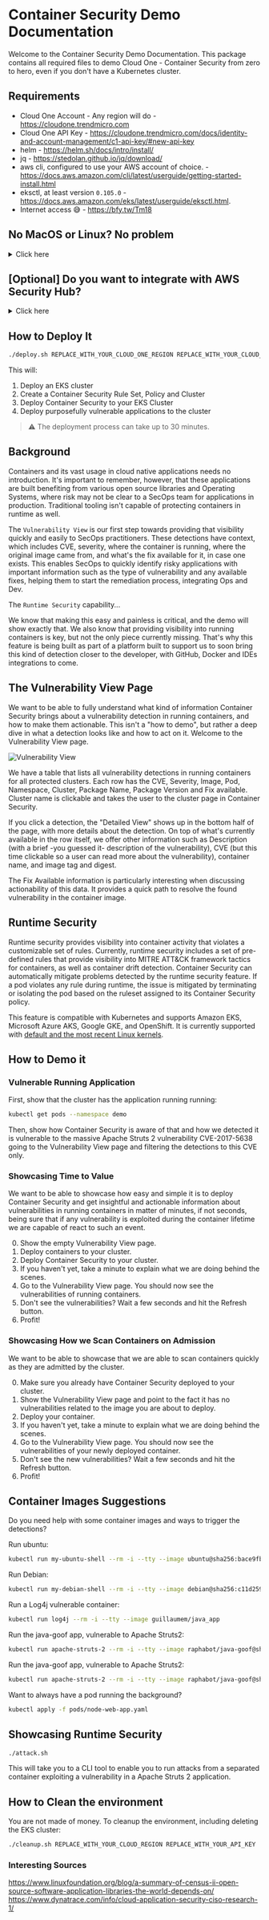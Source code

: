 # Container Security Demo Documentation

Welcome to the Container Security Demo Documentation. This package contains all required files to demo Cloud One - Container Security from zero to hero, even if you don't have a Kubernetes cluster.

## Requirements

* Cloud One Account - Any region will do - <https://cloudone.trendmicro.com>
* Cloud One API Key - <https://cloudone.trendmicro.com/docs/identity-and-account-management/c1-api-key/#new-api-key>
* helm - <https://helm.sh/docs/intro/install/>
* jq - <https://stedolan.github.io/jq/download/>
* aws cli, configured to use your AWS account of choice. - <https://docs.aws.amazon.com/cli/latest/userguide/getting-started-install.html>
* eksctl, at least version `0.105.0` - <https://docs.aws.amazon.com/eks/latest/userguide/eksctl.html>.
* Internet access 😅 - <https://bfy.tw/Tm18>

## No MacOS or Linux? No problem

<details>
<summary>Click here</summary>

If you are running a Windows machine (you nut!), don't worry. Let's go over how to prepare you entire environment straight from AWS dashboard.

1. Login to your AWS Account
2. Select the AWS CloudShell service, as below:
![AWS Dashboard](images/aws-dashboard.png)
3. Upload the provided zip to your AWS CloudShell environment, as below:
![Upload Zip](images/upload-zip.png)
4. Wait until you see a `File upload successful` popup, as below:
![Upload Successful](images/upload-successful.png)
5. To install `eksctl`, run:

     ```bash
     curl --silent --location "https://github.com/weaveworks/eksctl/releases/latest/download/eksctl_$(uname -s)_amd64.tar.gz" | tar xz -C /tmp
     sudo mv /tmp/eksctl /usr/local/bin
     eksctl version
     ```

6. To install `helm`, run:

     ```bash
     sudo yum install -y openssl
     curl https://raw.githubusercontent.com/helm/helm/main/scripts/get-helm-3 | bash
     helm version
     ```

7. Have fun!

</details>

## [Optional] Do you want to integrate with AWS Security Hub?

<details>
<summary>Click here</summary>

Please follow this [documentation](https://github.com/trendmicro/cloudone-community/tree/main/Common/Integration/aws-cdk-securityhub-integration).

</details>

## How to Deploy It

```bash
./deploy.sh REPLACE_WITH_YOUR_CLOUD_ONE_REGION REPLACE_WITH_YOUR_CLOUD_ONE_API_KEY
```

This will:

1. Deploy an EKS cluster
2. Create a Container Security Rule Set, Policy and Cluster
3. Deploy Container Security to your EKS Cluster
4. Deploy purposefully vulnerable applications to the cluster

> ⚠️ The deployment process can take up to 30 minutes.

## Background

Containers and its vast usage in cloud native applications needs no introduction. It's important to remember, however, that these applications are built benefiting from various open source libraries and Operating Systems, where risk may not be clear to a SecOps team for applications in production. Traditional tooling isn't capable of protecting containers in runtime as well.

The `Vulnerability View` is our first step towards providing that visibility quickly and easily to SecOps practitioners. These detections have context, which includes CVE, severity, where the container is running, where the original image came from, and what's the fix available for it, in case one exists. This enables SecOps to quickly identify risky applications with important information such as the type of vulnerability and any available fixes, helping them to start the remediation process, integrating Ops and Dev.

The `Runtime Security` capability...

We know that making this easy and painless is critical, and the demo will show exactly that. We also know that providing visibility into running containers is key, but not the only piece currently missing. That's why this feature is being built as part of a platform built to support us to soon bring this kind of detection closer to the developer, with GitHub, Docker and IDEs integrations to come.

## The Vulnerability View Page

We want to be able to fully understand what kind of information Container Security brings about a vulnerability detection in running containers, and how to make them actionable. This isn't a "how to demo", but rather a deep dive in what a detection looks like and how to act on it. Welcome to the Vulnerability View page.

![Vulnerability View](images/vulnerability-view.png)

We have a table that lists all vulnerability detections in running containers for all protected clusters. Each row has the CVE, Severity, Image, Pod, Namespace, Cluster, Package Name, Package Version and Fix available. Cluster name is clickable and takes the user to the cluster page in Container Security.

If you click a detection, the "Detailed View" shows up in the bottom half of the page, with more details about the detection. On top of what's currently available in the row itself, we offer other information such as Description (with a brief -you guessed it- description of the vulnerability), CVE (but this time clickable so a user can read more about the vulnerability), container name, and image tag and digest.

The Fix Available information is particularly interesting when discussing actionability of this data. It provides a quick path to resolve the found vulnerability in the container image.

## Runtime Security

Runtime security provides visibility into container activity that violates a customizable set of rules. Currently, runtime security includes a set of pre-defined rules that provide visibility into MITRE ATT&CK framework tactics for containers, as well as container drift detection. Container Security can automatically mitigate problems detected by the runtime security feature. If a pod violates any rule during runtime, the issue is mitigated by terminating or isolating the pod based on the ruleset assigned to its Container Security policy.

This feature is compatible with Kubernetes and supports Amazon EKS, Microsoft Azure AKS, Google GKE, and OpenShift. It is currently supported with [default and the most recent Linux kernels](https://cloudone.trendmicro.com/docs/container-security/runtime-security/#kernels).

## How to Demo it

### Vulnerable Running Application

First, show that the cluster has the application running running:

```bash
kubectl get pods --namespace demo 
```

Then, show how Container Security is aware of that and how we detected it is vulnerable to the massive Apache Struts 2 vulnerability CVE-2017-5638 going to the Vulnerability View page and filtering the detections to this CVE only.



### Showcasing Time to Value

We want to be able to showcase how easy and simple it is to deploy Container Security and get insightful and actionable information about vulnerabilities in running containers in matter of minutes, if not seconds, being sure that if any vulnerability is exploited during the container lifetime we are capable of react to such an event.

0. Show the empty Vulnerability View page.
1. Deploy containers to your cluster.
2. Deploy Container Security to your cluster.
3. If you haven't yet, take a minute to explain what we are doing behind the scenes.
4. Go to the Vulnerability View page. You should now see the vulnerabilities of running containers.
5. Don't see the vulnerabilities? Wait a few seconds and hit the Refresh button.
6. Profit!

### Showcasing How we Scan Containers on Admission

We want to be able to showcase that we are able to scan containers quickly as they are admitted by the cluster.

0. Make sure you already have Container Security deployed to your cluster.
1. Show the Vulnerability View page and point to the fact it has no vulnerabilities related to the image you are about to deploy.
2. Deploy your container.
3. If you haven't yet, take a minute to explain what we are doing behind the scenes.
4. Go to the Vulnerability View page. You should now see the vulnerabilities of your newly deployed container.
5. Don't see the new vulnerabilities? Wait a few seconds and hit the Refresh button.
6. Profit!

## Container Images Suggestions

Do you need help with some container images and ways to trigger the detections?

Run ubuntu:

```bash
kubectl run my-ubuntu-shell --rm -i --tty --image ubuntu@sha256:bace9fb0d5923a675c894d5c815da75ffe35e24970166a48a4460a48ae6e0d19 -- bash
```

Run Debian:

```bash
kubectl run my-debian-shell --rm -i --tty --image debian@sha256:c11d2593cb741ae8a36d0de9cd240d13518e95f50bccfa8d00a668c006db181e -- bash
```

Run a Log4j vulnerable container:

```bash
kubectl run log4j --rm -i --tty --image guillaumem/java_app
```

Run the java-goof app, vulnerable to Apache Struts2:

```bash
kubectl run apache-struts-2 --rm -i --tty --image raphabot/java-goof@sha256:d4b6eea98318d874d902fb8d0e151b7726837954ffe459bc13f021cb178c7787
```

Run the java-goof app, vulnerable to Apache Struts2:

```bash
kubectl run apache-struts-2 --rm -i --tty --image raphabot/java-goof@sha256:d4b6eea98318d874d902fb8d0e151b7726837954ffe459bc13f021cb178c7787
```

Want to always have a pod running the background?

```bash
kubectl apply -f pods/node-web-app.yaml
```

## Showcasing Runtime Security

```bash
./attack.sh
```

This will take you to a CLI tool to enable you to run attacks from a separated container exploiting a vulnerability in a Apache Struts 2 application.

## How to Clean the environment

You are not made of money. To cleanup the environment, including deleting the EKS cluster:

```bash
./cleanup.sh REPLACE_WITH_YOUR_CLOUD_REGION REPLACE_WITH_YOUR_API_KEY
```

### Interesting Sources

<https://www.linuxfoundation.org/blog/a-summary-of-census-ii-open-source-software-application-libraries-the-world-depends-on/>
<https://www.dynatrace.com/info/cloud-application-security-ciso-research-1/>
